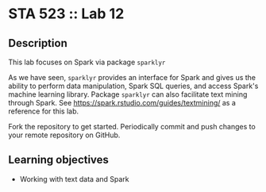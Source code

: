 # STA 523 :: Lab 12

## Description

This lab focuses on Spark via package `sparklyr`

As we have seen, `sparklyr` provides an interface for Spark and gives us
the ability to perform data manipulation, Spark SQL queries, and access Spark's
machine learning library. Package `sparklyr` can also facilitate text mining
through Spark. See https://spark.rstudio.com/guides/textmining/ as a reference
for this lab.

Fork the repository to get started. Periodically commit and push changes to 
your remote repository on GitHub.

## Learning objectives

- Working with text data and Spark


